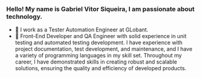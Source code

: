 ### Hello! My name is Gabriel Vitor Siqueira, I am passionate about technology.

- 🔭 I work as a Tester Automation Engineer at GLobant.
- 💼 Front-End Developer and QA Engineer with solid experience in unit testing and automated testing
development. I have experience with project documentation, test development, and maintenance, and I
have a variety of programming languages ​​in my skill set. Throughout my career, I have demonstrated
skills in creating robust and scalable solutions, ensuring the quality and efficiency of developed products.

<div align="center">
  <a href="https://github.com/Gabrielvsiqueira">

</div>
 

